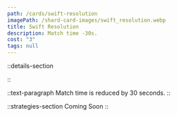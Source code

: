 ```yaml
---
path: /cards/swift-resolution
imagePath: /shard-card-images/swift_resolution.webp
title: Swift Resolution
description: Match time -30s.
cost: "3"
tags: null
---
```


::details-section

::

::text-paragraph
Match time is reduced by 30 seconds.
::

::strategies-section
Coming Soon
::
